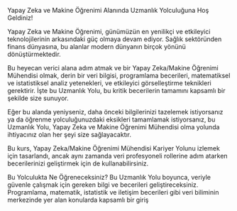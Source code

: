 Yapay Zeka ve Makine Öğrenimi Alanında Uzmanlık Yolculuğuna Hoş Geldiniz!

Yapay Zeka ve Makine Öğrenimi, günümüzün en yenilikçi ve etkileyici teknolojilerinin arkasındaki güç olmaya devam ediyor. Sağlık sektöründen finans dünyasına, bu alanlar modern dünyanın birçok yönünü dönüştürmektedir.

Bu heyecan verici alana adım atmak ve bir Yapay Zeka/Makine Öğrenimi Mühendisi olmak, derin bir veri bilgisi, programlama becerileri, matematiksel ve istatistiksel analiz yetenekleri, ve etkileyici görselleştirme teknikleri gerektirir. İşte bu Uzmanlık Yolu, bu kritik becerilerin tamamını kapsamlı bir şekilde size sunuyor.

Eğer bu alanda yeniyseniz, daha önceki bilgilerinizi tazelemek istiyorsanız ya da öğrenme yolculuğunuzdaki eksikleri tamamlamak istiyorsanız, bu Uzmanlık Yolu, Yapay Zeka ve Makine Öğrenimi Mühendisi olma yolunda ihtiyacınız olan her şeyi size sağlayacaktır.

Bu kurs, Yapay Zeka/Makine Öğrenimi Mühendisi Kariyer Yolunu izlemek için tasarlandı, ancak aynı zamanda veri profesyoneli rollerine adım atarken becerilerinizi geliştirmek için de kullanabilirsiniz.

Bu Yolculukta Ne Öğreneceksiniz?
Bu Uzmanlık Yolu boyunca, veriyle güvenle çalışmak için gereken bilgi ve becerileri geliştireceksiniz. Programlama, matematik, istatistik ve iletişim becerileri gibi veri biliminin merkezinde yer alan konularda kapsamlı bir giriş 